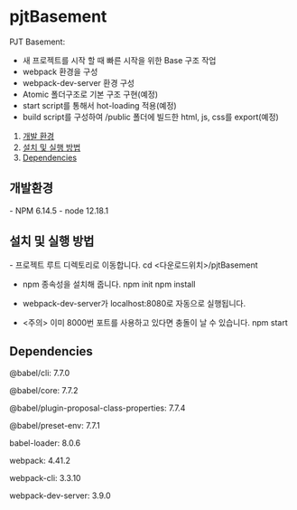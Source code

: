# pjtBasement

PJT Basement: 
 - 새 프로젝트를 시작 할 때 빠른 시작을 위한 Base 구조 작업
 - webpack 환경을 구성
 - webpack-dev-server 환경 구성
 - Atomic 폴더구조로 기본 구조 구현(예정)
 - start script를 통해서 hot-loading 적용(예정)
 - build script를 구성하여 /public 폴더에 빌드한 html, js, css를 export(예정)

1. [개발 환경](#dev-spec)
2. [설치 및 실행 방법](#installation)
3. [Dependencies](#dependencies)

<h2 id="dev-spec">
    개발환경
</h2>
  - NPM 6.14.5
  - node 12.18.1

<h2 id="installation">
    설치 및 실행 방법
</h2>
  - 프로젝트 루트 디렉토리로 이동합니다.
  cd <다운로드위치>/pjtBasement

  - npm 종속성을 설치해 줍니다.
  npm init
  npm install

  - webpack-dev-server가 localhost:8080로 자동으로 실행됩니다.
  - <주의> 이미 8000번 포트를 사용하고 있다면 충돌이 날 수 있습니다.
  npm start

<h2 id="dependencies">
    Dependencies
</h2>

@babel/cli: 7.7.0

@babel/core: 7.7.2

@babel/plugin-proposal-class-properties: 7.7.4

@babel/preset-env: 7.7.1

babel-loader: 8.0.6

webpack: 4.41.2

webpack-cli: 3.3.10

webpack-dev-server: 3.9.0
